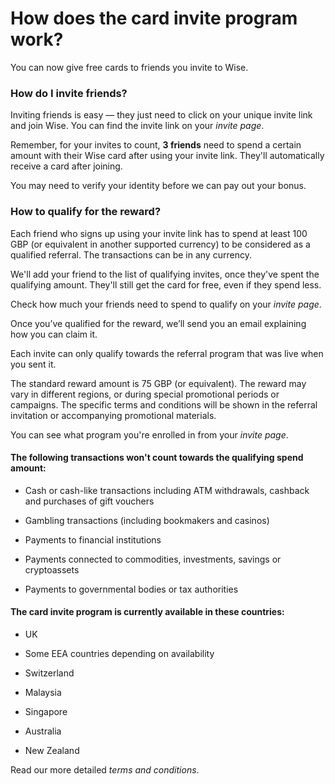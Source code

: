 # How does the card invite program work?

You can now give free cards to friends you invite to Wise. 

### **How do I invite friends?**

Inviting friends is easy — they just need to click on your unique invite link and join Wise. You can find the invite link on your _invite page_.

Remember, for your invites to count, **3 friends** need to spend a certain amount with their Wise card after using your invite link. They'll automatically receive a card after joining.

You may need to verify your identity before we can pay out your bonus.

###  **How to qualify for the reward?**

Each friend who signs up using your invite link has to spend at least 100 GBP (or equivalent in another supported currency) to be considered as a qualified referral. The transactions can be in any currency.

We'll add your friend to the list of qualifying invites, once they've spent the qualifying amount. They'll still get the card for free, even if they spend less. 

Check how much your friends need to spend to qualify on your _invite page_.

Once you’ve qualified for the reward, we’ll send you an email explaining how you can claim it.

Each invite can only qualify towards the referral program that was live when you sent it.

The standard reward amount is 75 GBP (or equivalent). The reward may vary in different regions, or during special promotional periods or campaigns. The specific terms and conditions will be shown in the referral invitation or accompanying promotional materials. 

You can see what program you're enrolled in from your _invite page_.

#### The following transactions won't count towards the qualifying spend amount:

  * Cash or cash-like transactions including ATM withdrawals, cashback and purchases of gift vouchers

  * Gambling transactions (including bookmakers and casinos)

  * Payments to financial institutions

  * Payments connected to commodities, investments, savings or cryptoassets

  * Payments to governmental bodies or tax authorities




#### The card invite program is currently available in these countries:

  * UK

  * Some EEA countries depending on availability

  * Switzerland

  * Malaysia

  * Singapore

  * Australia

  * New Zealand




Read our more detailed _terms and conditions_.